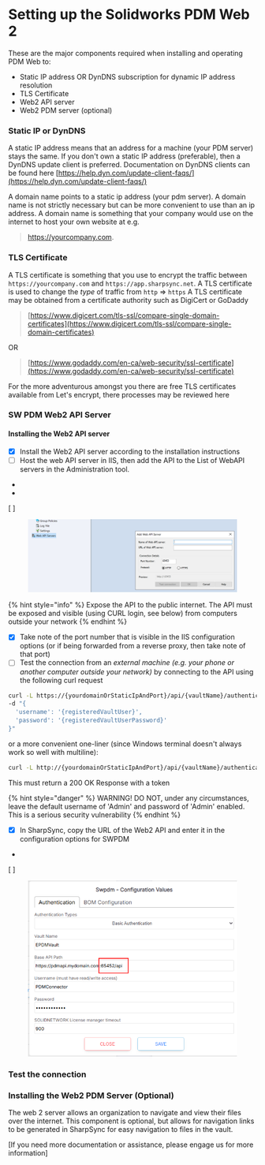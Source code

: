 # Setting up the Solidworks PDM Web 2

These are the major components required when installing and operating PDM Web to:

* Static IP address OR DynDNS subscription for dynamic IP address resolution
* TLS Certificate
* Web2 API server
* Web2 PDM server (optional)

### Static IP or DynDNS

A static IP address means that an address for a machine (your PDM server) stays the same. If you don't own a static IP address (preferable), then a DynDNS update client is preferred. Documentation on DynDNS clients can be found here [https://help.dyn.com/update-client-faqs/](https://help.dyn.com/update-client-faqs/)

A domain name points to a static ip address (your pdm server). A domain name is not strictly necessary but can be more convenient to use than an ip address. A domain name is something that your company would use on the internet to host your own website at e.g.

> https://yourcompany.com.

### TLS Certificate

A TLS certificate is something that you use to encrypt the traffic between `https://yourcompany.com` and `https://app.sharpsync.net`. A TLS certificate is used to change the _type_ of traffic from `http` => `https` A TLS certificate may be obtained from a certificate authority such as DigiCert or GoDaddy

> [https://www.digicert.com/tls-ssl/compare-single-domain-certificates](https://www.digicert.com/tls-ssl/compare-single-domain-certificates)

OR

> [https://www.godaddy.com/en-ca/web-security/ssl-certificate](https://www.godaddy.com/en-ca/web-security/ssl-certificate)

For the more adventurous amongst you there are free TLS certificates available from Let's encrypt, there processes may be reviewed here

### SW PDM Web2 API Server

#### Installing the Web2 API server

* [x] Install the Web2 API server according to the installation instructions
* [ ] Host the web API server in IIS, then add the API to the List of WebAPI servers in the Administration tool.
*
*
[ ] 
    <figure><img src="../../.gitbook/assets/image (35).png" alt=""><figcaption></figcaption></figure>

{% hint style="info" %}
Expose the API to the public internet. The API must be exposed and visible (using CURL login, see below) from computers outside your network
{% endhint %}

* [x] Take note of the port number that is visible in the IIS configuration options (or if being forwarded from a reverse proxy, then take note of that port)
* [ ] Test the connection from an _external machine (e.g. your phone or another computer outside your network)_ by connecting to the API using the following curl request&#x20;

```bash
curl -L https://{yourdomainOrStaticIpAndPort}/api/{vaultName}/authenticate \
-d "{
  'username': '{registeredVaultUser}',
  'password': '{registeredVaultUserPassword}'
}"
```

or a more convenient one-liner (since Windows terminal doesn't always work so well with multiline):

```bash
curl -L http://{yourdomainOrStaticIpAndPort}/api/{vaultName}/authenticate -H "Content-Type: application/json" -d "{ 'Username': 'admin', 'Password': 'admin' }"
```



This must return a 200 OK Response with a token

{% hint style="danger" %}
WARNING! DO NOT, under any circumstances, leave the default username of 'Admin' and password of 'Admin' enabled. This is a serious security vulnerability
{% endhint %}



* [x] In SharpSync,  copy the URL of the Web2 API and enter it in the configuration options for SWPDM
*
[ ] 
    <figure><img src="../../.gitbook/assets/swpdm_module_auth_port_config.png" alt=""><figcaption></figcaption></figure>

###

### Test the connection



### Installing the Web2 PDM Server (Optional)

The web 2 server allows an organization to navigate and view their files over the internet. This component is optional, but allows for navigation links to be generated in SharpSync for easy navigation to files in the vault.

\[If you need more documentation or assistance, please engage us for more information]
